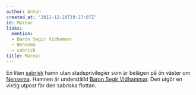 ```yaml
---
author: Anton
created_at: '2011-12-28T19:27:07Z'
id: Marnoc
links:
  mention:
  - Baron Segir Vidhammar
  - Nensema
  - sabrisk
title: Marnoc
---
```


En liten [sabrisk] hamn utan stadsprivilegier som är belägen på ön väster om [Nensema]. Hamnen är
underställd [Baron Segir Vidhammar]. Den utgör en viktig utpost för den sabriska flottan.

  [sabrisk]: sabrisk
  [Nensema]: Nensema
  [Baron Segir Vidhammar]: Baron_Segir_Vidhammar
